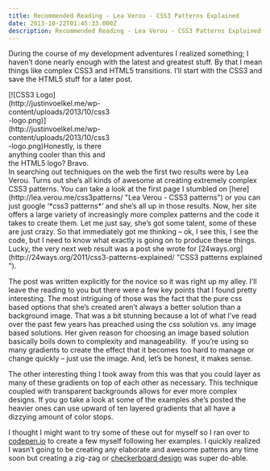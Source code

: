 ```yaml
---
title: Recommended Reading - Lea Verou - CSS3 Patterns Explained
date: 2013-10-22T01:45:33.000Z
description: Recommended Reading - Lea Verou - CSS3 Patterns Explained
---
```


During the course of my development adventures I realized something; I haven’t done nearly enough with the latest and greatest stuff. By that I mean things like complex CSS3 and HTML5 transitions. I’ll start with the CSS3 and save the HTML5 stuff for a later post.

<div class="wp-caption alignright" id="attachment_74" style="width: 205px">[![CSS3 Logo](http://justinvoelkel.me/wp-content/uploads/2013/10/css3-logo.png)](http://justinvoelkel.me/wp-content/uploads/2013/10/css3-logo.png)Honestly, is there anything cooler than this and the HTML5 logo? Bravo.

</div>In searching out techniques on the web the first two results were by Lea Verou. Turns out she’s all kinds of awesome at creating extremely complex CSS3 patterns. You can take a look at the first page I stumbled on [here](http://lea.verou.me/css3patterns/ "Lea Verou - CSS3 patterns") or you can just google ‘*css3 patterns*‘ and she’s all up in those results. Now, her site offers a large variety of increasingly more complex patterns and the code it takes to create them. Let me just say, she’s got some talent, some of these are just crazy. So that immediately got me thinking – ok, I see this, I see the code, but I need to know what exactly is going on to produce these things. Lucky, the very next web result was a post she wrote for [24ways.org](http://24ways.org/2011/css3-patterns-explained/ "CSS3 patterns explained ").

The post was written explicitly for the novice so it was right up my alley. I’ll leave the reading to you but there were a few key points that I found pretty interesting. The most intriguing of those was the fact that the pure css based options that she’s created aren’t always a better solution than a background image. That was a bit stunning because a lot of what I’ve read over the past few years has preached using the css solution vs. any image based solutions. Her given reason for choosing an image based solution basically boils down to complexity and manageability.  If you’re using so many gradients to create the effect that it becomes too hard to manage or change quickly – just use the image. And, let’s be honest, it makes sense.

The other interesting thing I took away from this was that you could layer as many of these gradients on top of each other as necessary. This technique coupled with transparent backgrounds allows for ever more complex designs. If you go take a look at some of the examples she’s posted the heavier ones can use upward of ten layered gradients that all have a dizzying amount of color stops.

I thought I might want to try some of these out for myself so I ran over to [codepen.io](http://codepen.io 'CodePen') to create a few myself following her examples. I quickly realized I wasn’t going to be creating any elaborate and awesome patterns any time soon but creating a zig-zag or [checkerboard design](http://codepen.io/stin4u 'CSS3 checkerboard') was super do-able.

